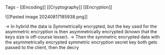 Tags - [[Encoding]] [[Cryptography]] [[Encryption]]

![[Pasted image 20240817185938.png]]

-> In hybrid the data is Symmetrically encrypted, but the key used for the asymmetric encryption is then asymmetrically encrypted (known that the keys size is off-course lesser).
-> Then the symmetric encrypted data with the asymmetrically encrypted symmetric encryption secret key both gets passed to the client, then the decry